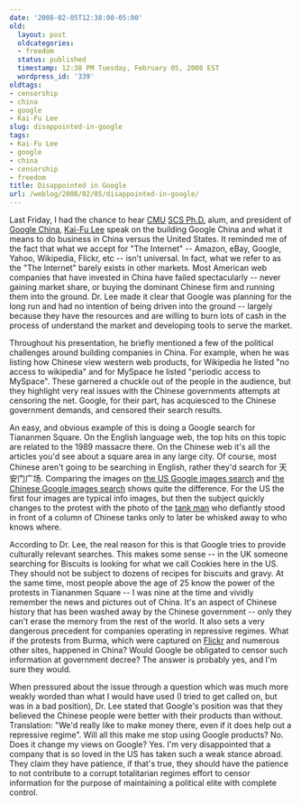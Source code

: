 ```yaml
---
date: '2008-02-05T12:38:00-05:00'
old:
  layout: post
  oldcategories:
  - freedom
  status: published
  timestamp: 12:38 PM Tuesday, February 05, 2008 EST
  wordpress_id: '339'
oldtags:
- censorship
- china
- google
- Kai-Fu Lee
slug: disappointed-in-google
tags:
- Kai-Fu Lee
- google
- china
- censorship
- freedom
title: Disappointed in Google
url: /weblog/2008/02/05/disappointed-in-google/
---
```


Last Friday, I had the chance to hear [CMU](http://www.cmu.edu/) [SCS Ph.D.](http://www.cs.cmu.edu/) alum, and president of [Google China](http://www.g.cn/), [Kai-Fu Lee](http://en.wikipedia.org/wiki/Kai-Fu_Lee) speak on the building Google China and what it means to do business in China versus the United States.  It reminded me of the fact that what we accept for "The Internet" -- Amazon, eBay, Google, Yahoo, Wikipedia, Flickr, etc -- isn't universal.  In fact, what we refer to as the "The Internet" barely exists in other markets.  Most American web companies that have invested in China have failed spectacularly -- never gaining market share, or buying the dominant Chinese firm and running them into the ground.  Dr. Lee made it clear that Google was planning for the long run and had no intention of being driven into the ground -- largely because they have the resources and are willing to burn lots of cash in the process of understand the market and developing tools to serve the market.

Throughout his presentation, he briefly mentioned a few of the political challenges around building companies in China.  For example, when he was listing how Chinese view western web products, for Wikipedia he listed "no access to wikipedia" and for MySpace he listed "periodic access to MySpace".  These garnered a chuckle out of the people in the audience, but they highlight very real issues with the Chinese governments attempts at censoring the net.  Google, for their part, has acquiesced to the Chinese government demands, and censored their search results.

An easy, and obvious example of this is doing a Google search for Tiananmen Square.  On the English language web, the top hits on this topic are related to the 1989 massacre there.  On the Chinese web it's all the articles you'd see about a square area in any large city.  Of course, most Chinese aren't going to be searching in English, rather they'd search for 天安门广场.  Comparing the images on [the US Google images search](http://images.google.com/images?hl=en&q=%E5%A4%A9%E5%AE%89%E9%96%80%E5%BB%A3%E5%A0%B4&btnG=Search+Images&gbv=2) and [the Chinese Google images search](http://images.google.cn/images?hl=zh-CN&q=%E5%A4%A9%E5%AE%89%E9%96%80%E5%BB%A3%E5%A0%B4&btnG=%E6%90%9C%E7%B4%A2%E5%9B%BE%E7%89%87&gbv=2&aq=f) shows quite the difference.  For the US the first four images are typical info images, but then the subject quickly changes to the protest with the photo of the [tank man](http://www.myoops.org/twocw/mit/NR/rdonlyres/40BE95B5-0D8B-4E4F-9F85-F10E3F5E1A16/0/dept17imagetanks.jpg) who defiantly stood in front of a column of Chinese tanks only to later be whisked away to who knows where.

According to Dr. Lee, the real reason for this is that Google tries to provide culturally relevant searches.  This makes some sense -- in the UK someone searching for Biscuits is looking for what we call Cookies here in the US.  They should not be subject to dozens of recipes for biscuits and gravy.  At the same time, most people above the age of 25 know the power of the protests in Tiananmen Square -- I was nine at the time and vividly remember the news and pictures out of China.  It's an aspect of Chinese history that has been washed away by the Chinese government -- only they can't erase the memory from the rest of the world.  It also sets a very dangerous precedent for companies operating in repressive regimes.  What if the protests from Burma, which were captured on [Flickr](http://www.flickr.com/photos/racoles/1437376279/in/set-72157602328689757/) and numerous other sites, happened in China?  Would Google be obligated to censor such information at government decree?  The answer is probably yes, and I'm sure they would.

When pressured about the issue through a question which was much more weakly worded than what I would have used (I tried to get called on, but was in a bad position), Dr. Lee stated that Google's position was that they believed the Chinese people were better with their products than without.  Translation: "We'd really like to make money there, even if it does help out a repressive regime".  Will all this make me stop using Google products? No.  Does it change my views on Google?  Yes.  I'm very disappointed that a company that is so loved in the US has taken such a weak stance abroad.  They claim they have patience, if that's true, they should have the patience to not contribute to a corrupt totalitarian regimes effort to censor information for the purpose of maintaining a political elite with complete control.
